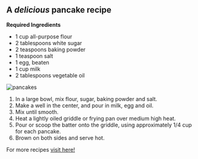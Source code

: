 ## A _delicious_ pancake recipe

**Required Ingredients**

* 1 cup all-purpose flour
* 2 tablespoons white sugar
* 2 teaspoons baking powder
* 1 teaspoon salt
* 1 egg, beaten
* 1 cup milk
* 2 tablespoons vegetable oil

![pancakes](https://www.pannenkoeken.info/wp-content/uploads/2019/12/Pannenkoeken.jpg)

1.  In a large bowl, mix flour, sugar, baking powder and salt. 
2.  Make a well in the center, and pour in milk, egg and oil. 
3.  Mix until smooth.
4.  Heat a lightly oiled griddle or frying pan over medium high heat. 
5.  Pour or scoop the batter onto the griddle, using approximately 1/4 cup for each pancake. 
6.  Brown on both sides and serve hot.

For more recipes [visit here!](https://www.allrecipes.com/recipe/45396/easy-pancakes/)
